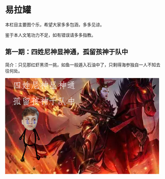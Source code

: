 # 易拉罐

本栏目主要图个乐，希望大家多多包涵，多多见谅。

鉴于本人文笔功力不足，如有错误请多多指教。

## 第一期：四姓尼神显神通，孤留孩神于队中

简介：只见那红虾黑须一挑，如鱼一般遁入石油中了，只剩得海参独自一人不知去往何处。

[![](images/criticism/niko.webp '说好要打一辈子的NM CS')](cr_niko.md)